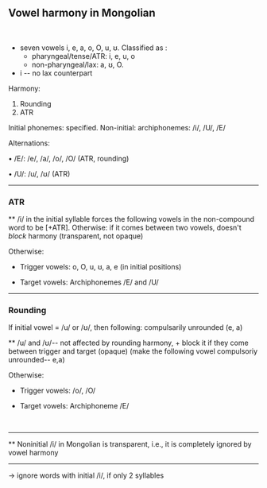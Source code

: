## Vowel harmony in Mongolian
&nbsp;

- seven vowels i, e, a, o, O, u, ʊ. Classified as :
    - pharyngeal/tense/ATR: i, e, u, o
    - non-pharyngeal/lax: a, ʊ, O.
- i -- no lax counterpart

Harmony:

1. Rounding
2. ATR

Initial phonemes: specified. Non-initial: archiphonemes: /i/, /U/, /E/

Alternations: 

• /E/: /e/, /a/, /o/, /O/ (ATR, rounding)

• /U/: /u/, /ʊ/ (ATR)

---
### ATR

\** /i/ in the initial syllable forces the
following vowels in the non-compound word to be
[+ATR]. Otherwise: if it comes between two vowels, doesn't *block* harmony (transparent, not opaque)

Otherwise:

- Trigger vowels: o, O, u, ʊ, a, e (in initial positions)

- Target vowels: Archiphonemes /E/ and /U/

---
### Rounding
If initial vowel = /u/ or /ʊ/, then following: compulsarily unrounded (e, a)

\** /u/ and /ʊ/-- not affected by rounding harmony, + block it if they come between trigger and target (opaque) (make the following vowel compulsoriy unrounded-- e,a)

Otherwise:

- Trigger vowels: /o/, /O/

- Target vowels: Archiphoneme /E/



&nbsp;  

---

\** Noninitial /i/ in Mongolian is transparent, i.e., it is completely ignored by vowel harmony 

---

&rarr; ignore words with initial /i/, if only 2 syllables
